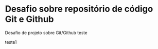 # Desafio sobre repositório de código Git e Github
Desafio de projeto sobre Git/Github
teste

teste1